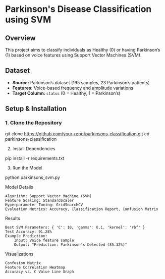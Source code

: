 
# Parkinson's Disease Classification using SVM

## Overview
This project aims to classify individuals as Healthy (0) or having Parkinson’s (1) based on voice features using Support Vector Machines (SVM).

## Dataset
- **Source:** Parkinson’s dataset (195 samples, 23 Parkinson’s patients)  
- **Features:** Voice-based frequency and amplitude variations  
- **Target Column:** `status` (0 = Healthy, 1 = Parkinson’s)  

## Setup & Installation  
### 1. Clone the Repository  

git clone https://github.com/your-repo/parkinsons-classification.git
cd parkinsons-classification

2. Install Dependencies

pip install -r requirements.txt

3. Run the Model

python parkinsons_svm.py





Model Details

    Algorithm: Support Vector Machine (SVM)
    Feature Scaling: StandardScaler
    Hyperparameter Tuning: GridSearchCV
    Evaluation Metrics: Accuracy, Classification Report, Confusion Matrix



Results

    Best SVM Parameters: { 'C': 10, 'gamma': 0.1, 'kernel': 'rbf' }
    Test Accuracy: 91.28%
    Example Prediction:
        Input: Voice feature sample
        Output: "Prediction: Parkinson's Detected (85.32%)"

Visualizations

    Confusion Matrix
    Feature Correlation Heatmap
    Accuracy vs. C Value Line Graph
